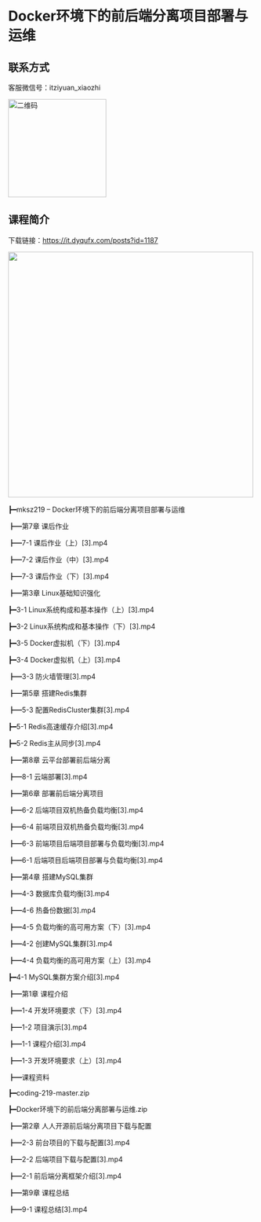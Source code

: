 # Docker环境下的前后端分离项目部署与运维

## 联系方式

客服微信号：itziyuan_xiaozhi

<img src="https://ziyuanyun.oss-cn-guangzhou.aliyuncs.com/common/20240614073449/666b82192834a.jpg" width="200" height="200" alt="二维码">

## 课程简介

下载链接：https://it.dyqufx.com/posts?id=1187

<img src="https://ziyuanyun.oss-cn-guangzhou.aliyuncs.com/yun/20240515153633/66446601e7262.jpg" width="500" alt="">

  ┣━mksz219 &#8211; Docker环境下的前后端分离项目部署与运维

 ┣━第7章 课后作业

 ┣━7-1 课后作业（上）[3].mp4

 ┣━7-2 课后作业（中）[3].mp4

 ┣━7-3 课后作业（下）[3].mp4

 ┣━第3章 Linux基础知识强化

 ┣━3-1 Linux系统构成和基本操作（上）[3].mp4

 ┣━3-2 Linux系统构成和基本操作（下）[3].mp4

 ┣━3-5 Docker虚拟机（下）[3].mp4

 ┣━3-4 Docker虚拟机（上）[3].mp4

 ┣━3-3 防火墙管理[3].mp4

 ┣━第5章 搭建Redis集群

 ┣━5-3 配置RedisCluster集群[3].mp4

 ┣━5-1 Redis高速缓存介绍[3].mp4

 ┣━5-2 Redis主从同步[3].mp4

 ┣━第8章 云平台部署前后端分离

 ┣━8-1 云端部署[3].mp4

 ┣━第6章 部署前后端分离项目

 ┣━6-2 后端项目双机热备负载均衡[3].mp4

 ┣━6-4 前端项目双机热备负载均衡[3].mp4

 ┣━6-3 前端项目后端项目部署与负载均衡[3].mp4

 ┣━6-1 后端项目后端项目部署与负载均衡[3].mp4

 ┣━第4章 搭建MySQL集群

 ┣━4-3 数据库负载均衡[3].mp4

 ┣━4-6 热备份数据[3].mp4

 ┣━4-5 负载均衡的高可用方案（下）[3].mp4

 ┣━4-2 创建MySQL集群[3].mp4

 ┣━4-4 负载均衡的高可用方案（上）[3].mp4

 ┣━4-1 MySQL集群方案介绍[3].mp4

 ┣━第1章 课程介绍

 ┣━1-4 开发环境要求（下）[3].mp4

 ┣━1-2 项目演示[3].mp4

 ┣━1-1 课程介绍[3].mp4

 ┣━1-3 开发环境要求（上）[3].mp4

 ┣━课程资料

 ┣━coding-219-master.zip

 ┣━Docker环境下的前后端分离部署与运维.zip

 ┣━第2章 人人开源前后端分离项目下载与配置

 ┣━2-3 前台项目的下载与配置[3].mp4

 ┣━2-2 后端项目下载与配置[3].mp4

 ┣━2-1 前后端分离框架介绍[3].mp4

 ┣━第9章 课程总结

 ┣━9-1 课程总结[3].mp4

  